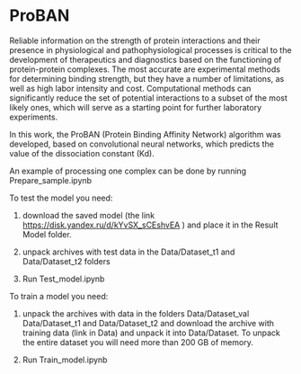 # ProBAN

Reliable information on the strength of protein interactions and their presence in physiological and pathophysiological processes is critical to the development of therapeutics and diagnostics based on the functioning of protein-protein complexes. The most accurate are experimental methods for determining binding strength, but they have a number of limitations, as well as high labor intensity and cost. Computational methods can significantly reduce the set of potential interactions to a subset of the most likely ones, which will serve as a starting point for further laboratory experiments.

In this work, the ProBAN (Protein Binding Affinity Network) algorithm was developed, based on convolutional neural networks, which predicts the value of the dissociation constant (Kd).

An example of processing one complex can be done by running Prepare_sample.ipynb

To test the model you need:

1) download the saved model (the link https://disk.yandex.ru/d/kYvSX_sCEshvEA ) and place it in the Result Model folder.

2) unpack archives with test data in the Data/Dataset_t1 and Data/Dataset_t2 folders

3) Run Test_model.ipynb


To train a model you need:
   
1) unpack the archives with data in the folders Data/Dataset_val Data/Dataset_t1 and Data/Dataset_t2 and download the archive with training data (link in Data) and unpack it into Data/Dataset. To unpack the entire dataset you will need more than 200 GB of memory.

2) Run Train_model.ipynb


